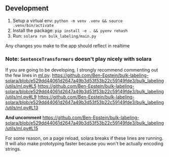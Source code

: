 ## Development
1. Setup a virtual env: `python -m venv .venv && source .venv/bin/activate`
2. Install the package: `pip install -e . && pyenv rehash`
3. Run: `solara run bulk_labeling/main.py`

Any changes you make to the app should reflect in realtime

### Note: `SentenceTransformers` doesn't play nicely with solara
If you are going to be developing, I strongly recommend commenting out
the few lines in [ml.py](bulk_labeling/utils/ml.py):
https://github.com/Ben-Epstein/bulk-labeling-solara/blob/e529dd44061d2647a49b3d53f53b22c59149fde3/bulk_labeling/utils/ml.py#L5
https://github.com/Ben-Epstein/bulk-labeling-solara/blob/e529dd44061d2647a49b3d53f53b22c59149fde3/bulk_labeling/utils/ml.py#L9
https://github.com/Ben-Epstein/bulk-labeling-solara/blob/e529dd44061d2647a49b3d53f53b22c59149fde3/bulk_labeling/utils/ml.py#L13

**And uncomment**
https://github.com/Ben-Epstein/bulk-labeling-solara/blob/e529dd44061d2647a49b3d53f53b22c59149fde3/bulk_labeling/utils/ml.py#L15

For some reason, on a page reload, solara breaks if these lines are running.  
It will also make prototyping faster because you won't be actually encoding strings.
